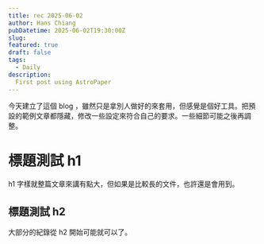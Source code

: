 ```yaml
---
title: rec 2025-06-02
author: Hans Chiang
pubDatetime: 2025-06-02T19:30:00Z
slug: 
featured: true
draft: false
tags:
  - Daily
description:
  First post using AstroPaper
---
```


今天建立了這個 blog ，雖然只是拿別人做好的來套用，但感覺是個好工具。把預設的範例文章都隱藏，修改一些設定來符合自己的要求。一些細節可能之後再調整。

# 標題測試 h1

h1 字樣就整篇文章來講有點大，但如果是比較長的文件，也許還是會用到。

## 標題測試 h2

大部分的紀錄從 h2 開始可能就可以了。